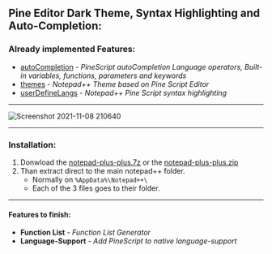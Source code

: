 <a name="Notepad-plus-plus Pine Editor Dark Theme, Syntax Highlighting and Auto-Completion" />

## Pine Editor Dark Theme, Syntax Highlighting and Auto-Completion:

<a name="Already implemented Features:" />

### Already implemented Features:
- [autoCompletion](/notepad-plus-plus/autoCompletion) - *PineScript autoCompletion Language operators, Built-in variables, functions, parameters and keywords*
- [themes](/notepad-plus-plus/themes) - *Notepad\+\+ Theme based on Pine Script Editor*
- [userDefineLangs](/notepad-plus-plus/userDefineLangs) - *Notepad\+\+ Pine Script syntax highlighting*

-----

![Screenshot 2021-11-08 210640](https://user-images.githubusercontent.com/40750574/140837897-52818e53-e535-4e7a-ad3e-fc15f40dc224.png)

-----

<a name="Instalation" />

### Installation: 

1. Donwload the [notepad-plus-plus.7z](https://github.com/RodrigoKazuma/PineScript-Utils/raw/main/notepad-plus-plus/notepad-plus-plus.7z) or the [notepad-plus-plus.zip](https://github.com/RodrigoKazuma/PineScript-Utils/raw/main/notepad-plus-plus/notepad-plus-plus.zip)
2. Than extract direct to the main notepad++ folder.
   - Normally on `%AppData%\Notepad++\`
   - Each of the 3 files goes to their folder.

-----
<a name="Features to finish:" />

#### Features to finish:

- **Function List** - *Function List Generator*
- **Language-Support** - *Add PineScript to native language-support*
